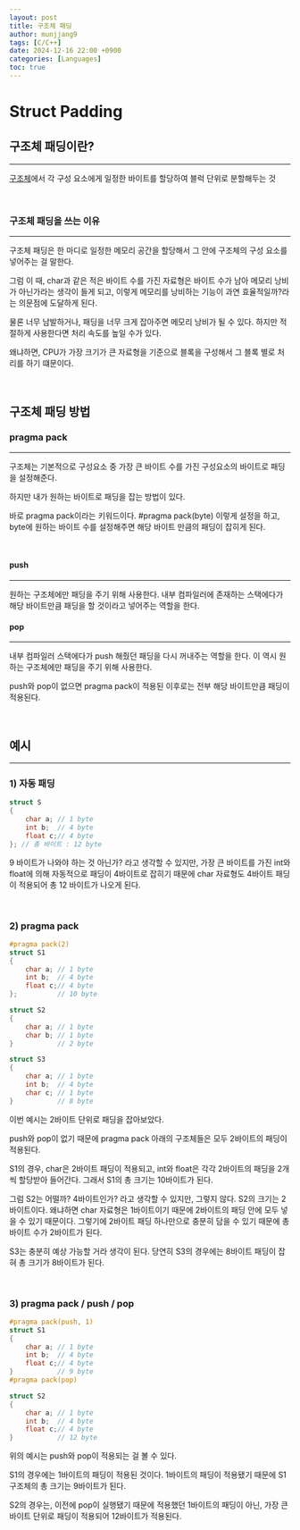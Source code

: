 ```yaml
---
layout: post
title: 구조체 패딩
author: munjjang9
tags: [C/C++]
date: 2024-12-16 22:00 +0900
categories: [Languages]
toc: true
---
```


# Struct Padding

## 구조체 패딩이란?
---
[구조체](https://munjjang9.github.io/c/c++/c%23/2024/11/30/Struct/)에서 각 구성 요소에게 일정한 바이트를 할당하여 블럭 단위로 분할해두는 것

<br>

### 구조체 패딩을 쓰는 이유
---
구조체 패딩은 한 마디로 일정한 메모리 공간을 할당해서 그 안에 구조체의 구성 요소를 넣어주는 걸 말한다. 

그럼 이 때, char과 같은 적은 바이트 수를 가진 자료형은 바이트 수가 남아 메모리 낭비가 아닌가라는 생각이 들게 되고, 이렇게 메모리를 낭비하는 기능이 과연 효율적일까?라는 의문점에 도달하게 된다.

물론 너무 남발하거나, 패딩을 너무 크게 잡아주면 메모리 낭비가 될 수 있다. 하지만 적절하게 사용한다면 처리 속도를 높일 수가 있다.

왜냐하면, CPU가 가장 크기가 큰 자료형을 기준으로 블록을 구성해서 그 블록 별로 처리를 하기 떄문이다.

<br>

## 구조체 패딩 방법

### pragma pack
--- 
구조체는 기본적으로 구성요소 중 가장 큰 바이트 수를 가진 구성요소의 바이트로 패딩을 설정해준다.

하지만 내가 원하는 바이트로 패딩을 잡는 방법이 있다.

바로 pragma pack이라는 키워드이다. #pragma pack(byte) 이렇게 설정을 하고, byte에 원하는 바이트 수를 설정해주면 해당 바이트 만큼의 패딩이 잡히게 된다.

<br>

#### push
---
원하는 구조체에만 패딩을 주기 위해 사용한다. 내부 컴파일러에 존재하는 스택에다가 해당 바이트만큼 패딩을 할 것이라고 넣어주는 역할을 한다.

#### pop
---
내부 컴파일러 스택에다가 push 해줬던 패딩을 다시 꺼내주는 역할을 한다. 이 역시 원하는 구조체에만 패딩을 주기 위해 사용한다.

push와 pop이 없으면 pragma pack이 적용된 이후로는 전부 해당 바이트만큼 패딩이 적용된다.

<br>


## 예시 
---

### 1) 자동 패딩

```c
struct S
{
    char a; // 1 byte
    int b;  // 4 byte
    float c;// 4 byte
}; // 총 바이트 : 12 byte
```

9 바이트가 나와야 하는 것 아닌가? 라고 생각할 수 있지만, 가장 큰 바이트를 가진 int와 float에 의해 자동적으로 패딩이 4바이트로 잡히기 때문에 char 자료형도 4바이트 패딩이 적용되어 총 12 바이트가 나오게 된다.

<br>

### 2) pragma pack

```c
#pragma pack(2)
struct S1
{
    char a; // 1 byte
    int b;  // 4 byte
    float c;// 4 byte
};          // 10 byte

struct S2
{
    char a; // 1 byte
    char b; // 1 byte
}           // 2 byte

struct S3
{
    char a; // 1 byte
    int b;  // 4 byte
    char c; // 1 byte
}           // 8 byte
```

이번 예시는 2바이트 단위로 패딩을 잡아보았다.

push와 pop이 없기 때문에 pragma pack 아래의 구조체들은 모두 2바이트의 패딩이 적용된다.

S1의 경우, char은 2바이트 패딩이 적용되고, int와 float은 각각 2바이트의 패딩을 2개씩 할당받아 들어간다. 그래서 S1의 총 크기는 10바이트가 된다.

그럼 S2는 어떨까? 4바이트인가? 라고 생각할 수 있지만, 그렇지 않다. S2의 크기는 2바이트이다. 왜냐하면 char 자료형은 1바이트이기 때문에 2바이트의 패딩 안에 모두 넣을 수 있기 때문이다. 그렇기에 2바이트 패딩 하나만으로 충분히 담을 수 있기 때문에 총 바이트 수가 2바이트가 된다.

S3는 충분히 예상 가능할 거라 생각이 된다. 당연히 S3의 경우에는 8바이트 패딩이 잡혀 총 크기가 8바이트가 된다.

<br>

### 3) pragma pack / push / pop

```c
#pragma pack(push, 1)
struct S1
{
    char a; // 1 byte
    int b;  // 4 byte
    float c;// 4 byte
}           // 9 byte
#pragma pack(pop)

struct S2
{
    char a; // 1 byte
    int b;  // 4 byte
    float c;// 4 byte
}           // 12 byte
```

위의 예시는 push와 pop이 적용되는 걸 볼 수 있다.

S1의 경우에는 1바이트의 패딩이 적용된 것이다. 1바이트의 패딩이 적용됐기 때문에 S1 구조체의 총 크기는 9바이트가 된다.

S2의 경우는, 이전에 pop이 실행됐기 때문에 적용했던 1바이트의 패딩이 아닌, 가장 큰 바이트 단위로 패딩이 적용되어 12바이트가 적용된다.